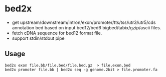 # bed2x
- get upstream/downstream/intron/exon/promoter/tts/tss/utr3/utr5/cds annotation bed based on input bed12/bed6 bigbed/tabix/gzip/ascii files.
- fetch cDNA sequence for bed12 format file.
- support stdin/stdout pipe
## Usage
```
bed2x exon file.bb/file.bed/file.bed.gz  > file.exon.bed
bed2x promoter file.bb | bed2x seq -g genome.2bit > file.promoter.fa
```
